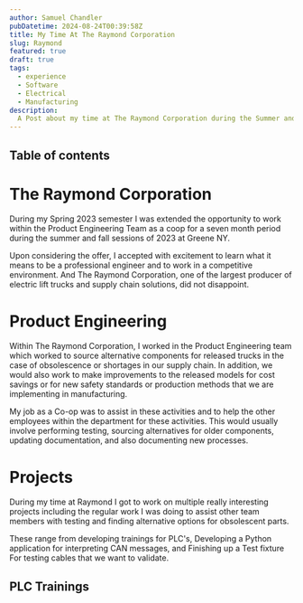 ```yaml
---
author: Samuel Chandler
pubDatetime: 2024-08-24T00:39:58Z
title: My Time At The Raymond Corporation
slug: Raymond
featured: true
draft: true
tags:
  - experience
  - Software
  - Electrical
  - Manufacturing
description:
  A Post about my time at The Raymond Corporation during the Summer and Fall of 2023
---
```


## Table of contents

# The Raymond Corporation
During my Spring 2023 semester I was extended the opportunity to work within the Product Engineering Team as a coop for a seven month period during the summer and fall sessions of 2023 at Greene NY. 

Upon considering the offer, I accepted with excitement to learn what it means to be a professional engineer and to work in a competitive environment. And The Raymond Corporation, one of the largest producer of electric lift trucks and supply chain solutions, did not disappoint. 

# Product Engineering

Within The Raymond Corporation, I worked in the Product Engineering team which worked to source alternative components for released trucks in the case of obsolescence or shortages in our supply chain. In addition, we would also work to make improvements to the released models for cost savings or for new safety standards or production methods that we are implementing in manufacturing. 

My job as a Co-op was to assist in these activities and to help the other employees within the department for these activities. This would usually involve performing testing, sourcing alternatives for older components, updating documentation, and also documenting new processes. 

# Projects

During my time at Raymond I got to work on multiple really interesting projects including the regular work I was doing to assist other team members with testing and finding alternative options for obsolescent parts. 

These range from developing trainings for PLC's, Developing a Python application for interpreting CAN messages, and Finishing up a Test fixture For testing cables that we want to validate.

## PLC Trainings



